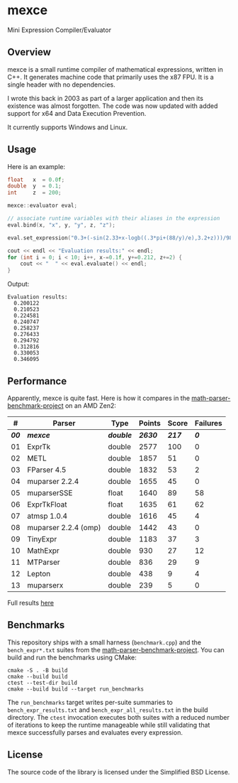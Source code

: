 # mexce 

Mini Expression Compiler/Evaluator

## Overview

mexce is a small runtime compiler of mathematical expressions, written in C++. It generates machine code that primarily uses the x87 FPU.
It is a single header with no dependencies.

I wrote this back in 2003 as part of a larger application and then its existence was almost forgotten. The code was now updated with added support for x64 and Data Execution Prevention.

It currently supports Windows and Linux.

## Usage

Here is an example:

```cpp
float   x  = 0.0f;
double  y  = 0.1;
int     z  = 200;

mexce::evaluator eval;

// associate runtime variables with their aliases in the expression
eval.bind(x, "x", y, "y", z, "z");

eval.set_expression("0.3+(-sin(2.33+x-logb((.3*pi+(88/y)/e),3.2+z)))/988.472e-02");

cout << endl << "Evaluation results:" << endl;
for (int i = 0; i < 10; i++, x-=0.1f, y+=0.212, z+=2) {
    cout << "  " << eval.evaluate() << endl;
}
```

Output:
```
Evaluation results:
  0.200122
  0.210523
  0.224581
  0.240747
  0.258237
  0.276433
  0.294792
  0.312816
  0.330053
  0.346095
```

## Performance

Apparently, mexce is quite fast.
Here is how it compares in the [math-parser-benchmark-project](https://github.com/ArashPartow/math-parser-benchmark-project) on an AMD Zen2:


| #       |Parser               |  Type      |     Points | Score   |Failures
  --------|---------------------|------------|------------|---------|--------
  ***00***|***mexce***          |***double***|  ***2630***|***217***|***0***
  01      | ExprTk              |   double   |        2577|    100  |   0
  02      | METL                |   double   |        1857|     51  |   0
  03      | FParser 4.5         |   double   |        1832|     53  |   2
  04      | muparser 2.2.4      |   double   |        1655|     45  |   0
  05      | muparserSSE         |   float    |        1640|     89  |  58
  06      | ExprTkFloat         |   float    |        1635|     61  |  62
  07      | atmsp 1.0.4         |   double   |        1616|     45  |   4
  08      | muparser 2.2.4 (omp)|   double   |        1442|     43  |   0
  09      | TinyExpr            |   double   |        1183|     37  |   3
  10      | MathExpr            |   double   |         930|     27  |  12
  11      | MTParser            |   double   |         836|     29  |   9
  12      | Lepton              |   double   |         438|      9  |   4
  13      | muparserx           |   double   |         239|      5  |   0

Full results [here](https://github.com/imakris/mexce/blob/master/bench_expr_all_results.txt)

## Benchmarks

This repository ships with a small harness (`benchmark.cpp`) and the
`bench_expr*.txt` suites from the
[math-parser-benchmark-project](https://github.com/ArashPartow/math-parser-benchmark-project).
You can build and run the benchmarks using CMake:

```
cmake -S . -B build
cmake --build build
ctest --test-dir build
cmake --build build --target run_benchmarks
```

The `run_benchmarks` target writes per-suite summaries to
`bench_expr_results.txt` and `bench_expr_all_results.txt` in the build
directory. The `ctest` invocation executes both suites with a reduced number
of iterations to keep the runtime manageable while still validating that mexce
successfully parses and evaluates every expression.

## License

The source code of the library is licensed under the Simplified BSD License.
